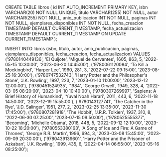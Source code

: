 CREATE TABLE libros (
    id INT AUTO_INCREMENT PRIMARY KEY,
    isbn VARCHAR(20) NOT NULL UNIQUE,
    titulo VARCHAR(255) NOT NULL,
    autor VARCHAR(255) NOT NULL,
    anio_publicacion INT NOT NULL,
    paginas INT NOT NULL,
    ejemplares_disponibles INT NOT NULL,
    fecha_creacion TIMESTAMP DEFAULT CURRENT_TIMESTAMP,
    fecha_actualizacion TIMESTAMP DEFAULT CURRENT_TIMESTAMP ON UPDATE CURRENT_TIMESTAMP
);

INSERT INTO libros (isbn, titulo, autor, anio_publicacion, paginas, ejemplares_disponibles, fecha_creacion, fecha_actualizacion)
VALUES 
('9780140449136', 'El Quijote', 'Miguel de Cervantes', 1605, 863, 5, '2022-05-15 10:30:00', '2023-06-20 14:45:00'),
('9780061120084', 'To Kill a Mockingbird', 'Harper Lee', 1960, 281, 3, '2022-07-22 09:15:00', '2023-08-25 16:30:00'),
('9780747532743', 'Harry Potter and the Philosopher\'s Stone', 'J.K. Rowling', 1997, 223, 7, '2023-01-10 11:00:00', '2023-12-12 12:00:00'),
('9780451524935', '1984', 'George Orwell', 1949, 328, 4, '2022-03-05 08:20:00', '2023-04-10 10:40:00'),
('9780307269997', 'Sapiens: A Brief History of Humankind', 'Yuval Noah Harari', 2011, 443, 6, '2022-11-18 14:50:00', '2023-12-19 15:55:00'),
('9780143127741', 'The Catcher in the Rye', 'J.D. Salinger', 1951, 277, 2, '2023-02-25 13:35:00', '2023-11-30 17:45:00'),
('9780807281918', 'The Hobbit', 'J.R.R. Tolkien', 1937, 310, 8, '2022-06-30 07:25:00', '2023-07-15 09:50:00'),
('9780525555377', 'Becoming', 'Michelle Obama', 2018, 448, 5, '2022-09-12 12:10:00', '2023-10-22 18:20:00'),
('9780553380163', 'A Song of Ice and Fire: A Game of Thrones', 'George R.R. Martin', 1996, 694, 3, '2023-03-08 15:45:00', '2023-09-09 20:30:00'),
('9780439139601', 'Harry Potter and the Prisoner of Azkaban', 'J.K. Rowling', 1999, 435, 6, '2022-04-14 06:55:00', '2023-05-16 08:25:00');